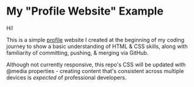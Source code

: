# My "Profile Website" Example
Hi!

This is a simple [profile](http://www.douglasforeman.me) website I created at the beginning of my coding journey to show a basic understanding of HTML &amp; CSS skills, along with familiarity of committing, pushing, & merging via GitHub.

Although not currently responsive, this repo's CSS will be updated with @media properties - creating content that's consistent across multiple devices is *expected* of professional developers.
